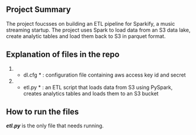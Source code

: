 ## Project Summary
The project foucsses on building an ETL pipeline for Sparkify, a music streaming startup. The project uses Spark to load data from an S3 data lake, create analytic tables and load them back to S3 in parquet format.

## Explanation of files in the repo
1. * dl.cfg * : configuration file containing aws access key id and secret
2. * etl.py * : an ETL script that loads data from S3 using PySpark, creates analytics tables and loads them to an S3 bucket

## How to run the files
***etl.py*** is the only file that needs running.
